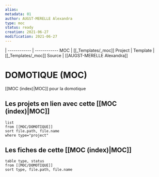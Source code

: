 ```yaml
---
alias:
metadata: 01
author: AUGST-MERELLE Alexandra
type: moc
status: ready
creation: 2021-06-27
modification: 2021-06-27
---
```

 | 
------------ | ------------
MOC | [[_Templates/_moc]]
Project |
Template | [[_Templates/_moc]]
Source | [[AUGST-MERELLE Alexandra]]
# DOMOTIQUE (MOC)
[[MOC (index)|MOC]] pour la domotique
## Les projets en lien avec cette [[MOC (index)|MOC]]
```dataview
list
from [[MOC/DOMOTIQUE]]
sort file.path, file.name
where type="project"
```
## Les fiches de cette [[MOC (index)|MOC]]
```dataview
table type, status
from [[MOC/DOMOTIQUE]]
sort type, file.path, file.name
```